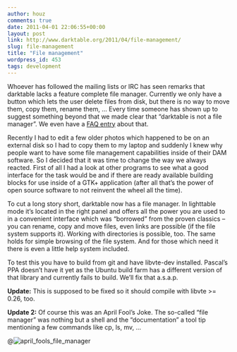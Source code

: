 ```yaml
---
author: houz
comments: true
date: 2011-04-01 22:06:55+00:00
layout: post
link: http://www.darktable.org/2011/04/file-management/
slug: file-management
title: "File management"
wordpress_id: 453
tags: development
---
```


Whoever has followed the mailing lists or IRC has seen remarks that darktable lacks a feature complete file manager. Currently we only have a button which lets the user delete files from disk, but there is no way to move them, copy them, rename them, … Every time someone has shown up to suggest something beyond that we made clear that “darktable is not a file manager”. We even have a [FAQ entry](https://sourceforge.net/apps/trac/darktable/wiki/FAQ) about that.

Recently I had to edit a few older photos which happened to be on an external disk so I had to copy them to my laptop and suddenly I knew why people want to have some file management capabilities inside of their DAM software. So I decided that it was time to change the way we always reacted. First of all I had a look at other programs to see what a good interface for the task would be and if there are ready available building blocks for use inside of a GTK+ application (after all that’s the power of open source software to not reinvent the wheel all the time).

To cut a long story short, darktable now has a file manager. In lighttable mode it’s located in the right panel and offers all the power you are used to in a convenient interface which was “borrowed” from the proven classics&nbsp;– you can rename, copy and move files, even links are possible (if the file system supports it). Working with directories is possible, too. The same holds for simple browsing of the file system. And for those which need it there is even a little help system included.

To test this you have to build from git and have libvte-dev installed. Pascal’s PPA doesn’t have it yet as the Ubuntu build farm has a different version of that library and currently fails to build. We’ll fix that a.s.a.p.

**Update:** This is supposed to be fixed so it should compile with libvte >= 0.26, too.

**Update 2:** Of course this was an April Fool’s Joke. The so-called “file manager” was nothing but a shell and the “documentation” a tool tip mentioning a few commands like cp, ls, mv, ...

@![april_fools_file_manager](april_fools_file_manager.png)
